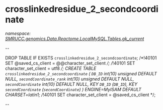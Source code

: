 ﻿# crosslinkedresidue_2_secondcoordinate
_namespace: [SMRUCC.genomics.Data.Reactome.LocalMySQL.Tables.gk_current](./index.md)_

--
 
 DROP TABLE IF EXISTS `crosslinkedresidue_2_secondcoordinate`;
 /*!40101 SET @saved_cs_client = @@character_set_client */;
 /*!40101 SET character_set_client = utf8 */;
 CREATE TABLE `crosslinkedresidue_2_secondcoordinate` (
 `DB_ID` int(10) unsigned DEFAULT NULL,
 `secondCoordinate_rank` int(10) unsigned DEFAULT NULL,
 `secondCoordinate` int(10) DEFAULT NULL,
 KEY `DB_ID` (`DB_ID`),
 KEY `secondCoordinate` (`secondCoordinate`)
 ) ENGINE=MyISAM DEFAULT CHARSET=latin1;
 /*!40101 SET character_set_client = @saved_cs_client */;
 
 --




